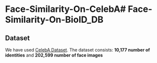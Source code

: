 # Face-Similarity-On-CelebA# Face-Similarity-On-BioID_DB

## Dataset

We have used [CelebA Dataset](http://mmlab.ie.cuhk.edu.hk/projects/CelebA.html). The dataset consists:
**10,177 number of identities** and
**202,599 number of face images**


